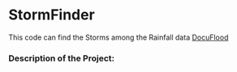 # StormFinder
This code can find the Storms among the Rainfall data 
<a href="https://www.docuflood.uk/">DocuFlood</a>
### Description of the Project: 
